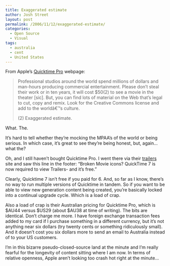 ```yaml
---
title: Exaggerated estimate
author: Josh Street
layout: post
permalink: /2006/11/12/exaggerated-estimate/
categories:
  - Open Source
  - Visual
tags:
  - australia
  - cent
  - United States
---
```

From Apple&#8217;s [Quicktime Pro][1] webpage:

> Professional studios around the world spend millions of dollars and man-hours producing commercial entertainment. Please don&#8217;t steal their work or in ten years, it will cost $50(2) to see a movie in the theater [sic]. But, you can find lots of material on the Web that&#8217;s legal to cut, copy and remix. Look for the Creative Commons license and add to the worldâ€™s culture.
> 
> (2) Exaggerated estimate.

What. The.

It&#8217;s hard to tell whether they&#8217;re mocking the MPAA&#8217;s of the world or being serious. In which case, it&#8217;s great to see they&#8217;re being honest, but, again&#8230; what the?

Oh, and I still haven&#8217;t bought Quicktime Pro. I went there via their [trailers][2] site and saw this line in the footer: &#8220;Broken Movie icons? QuickTime 7 is now required to view Trailers- and it&#8217;s free.&#8221;

Clearly, Quicktime 7 isn&#8217;t free if you paid for 6. And, so far as I know, there&#8217;s no way to run multiple versions of Quicktime in tandem. So if you want to be able to view new generation content being created, you&#8217;re basically locked into a continual upgrade cycle. Which is a load of crap.

Also a load of crap is their Australian pricing for Quicktime Pro, which is $AU44 versus $US29 (about $AU38 at time of writing). The bits are identical. Don&#8217;t charge me more. I have foreign exchange transaction fees added to my card if I purchase something in a different currency, but it&#8217;s not anything near six dollars (try twenty cents or something ridiculously small). And it doesn&#8217;t cost you six dollars more to send an email to Australia instead of to your US customers.

I&#8217;m in this bizarre pseudo-closed-source land at the minute and I&#8217;m really fearful for the longevity of content sitting where I am now. In terms of relative openness, Apple aren&#8217;t looking too crash hot right at the minute&#8230;

 [1]: http://trailers.apple.com/quicktime/pro/win.html
 [2]: http://trailers.apple.com/trailers/